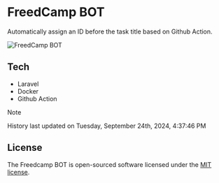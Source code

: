 # FreedCamp BOT

Automatically assign an ID before the task title based on Github Action.

![FreedCamp BOT](https://repository-images.githubusercontent.com/737932867/7d34798b-2680-471c-b089-a78a718d3d6a)

## Tech

- Laravel
- Docker
- Github Action

> [!NOTE]  
> History last updated on Tuesday, September 24th, 2024, 4:37:46 PM

## License

The Freedcamp BOT is open-sourced software licensed under the [MIT license](https://opensource.org/licenses/MIT).
